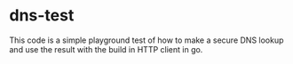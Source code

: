 # dns-test

This code is a simple playground test of how to make a secure DNS lookup and use the result with the build in HTTP client in go.
